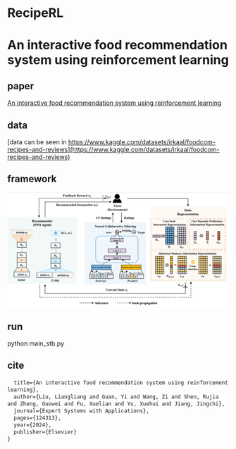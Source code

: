 # RecipeRL
# An interactive food recommendation system using reinforcement learning
## paper
[An interactive food recommendation system using reinforcement learning](https://doi.org/10.1016/j.eswa.2024.124313)
## data
[data can be seen in https://www.kaggle.com/datasets/irkaal/foodcom-recipes-and-reviews](https://www.kaggle.com/datasets/irkaal/foodcom-recipes-and-reviews)
## framework
![ The framework of RecipeRL.](https://github.com/liull2023/RecipeRL/blob/master/Recipe.jpg)
## run
python main_stb.py
## cite
```@article{liu2024interactive,
  title={An interactive food recommendation system using reinforcement learning},
  author={Liu, Liangliang and Guan, Yi and Wang, Zi and Shen, Rujia and Zheng, Guowei and Fu, Xuelian and Yu, Xuehui and Jiang, Jingchi},
  journal={Expert Systems with Applications},
  pages={124313},
  year={2024},
  publisher={Elsevier}
}

